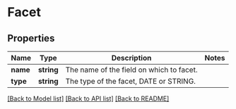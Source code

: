 # Facet

## Properties
Name | Type | Description | Notes
------------ | ------------- | ------------- | -------------
**name** | **string** | The name of the field on which to facet. | 
**type** | **string** | The type of the facet, DATE or STRING. | 

[[Back to Model list]](../README.md#documentation-for-models) [[Back to API list]](../README.md#documentation-for-api-endpoints) [[Back to README]](../README.md)


